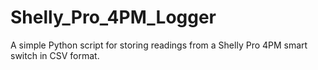 # Shelly_Pro_4PM_Logger
A simple Python script for storing readings from a Shelly Pro 4PM smart switch in CSV format.
